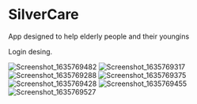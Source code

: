 # SilverCare
App designed to help elderly people and their youngins

Login desing.

![Screenshot_1635769482](https://user-images.githubusercontent.com/37325745/139671483-607b846e-181e-4558-8f66-65a2d2f18e14.png)
![Screenshot_1635769317](https://user-images.githubusercontent.com/37325745/139671486-4193fe48-c6d5-4012-b3c8-cca76cdd08d2.png) ![Screenshot_1635769288](https://user-images.githubusercontent.com/37325745/139671492-6ab45e31-1b2a-41ae-ae2a-189a130d5c46.png)
![Screenshot_1635769375](https://user-images.githubusercontent.com/37325745/139671494-15a6660c-c825-4fe5-918b-61cded33dc2e.png) ![Screenshot_1635769428](https://user-images.githubusercontent.com/37325745/139671496-b8b8138b-16cd-4dee-b841-2e4870af937f.png)
![Screenshot_1635769455](https://user-images.githubusercontent.com/37325745/139671498-df9ee988-2468-4724-b616-1ea8165e6240.png) ![Screenshot_1635769527](https://user-images.githubusercontent.com/37325745/139671499-2c5c857b-c823-44f3-b792-9d412f25f66e.png)
